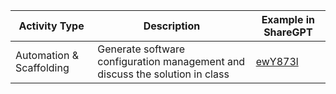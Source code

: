 | Activity Type              | Description                                                                                                 | Example in ShareGPT                            |
|----------------------------|-------------------------------------------------------------------------------------------------------------|------------------------------------------------|
| Automation & Scaffolding   | Generate software configuration management and discuss the solution in class                                | [ewY873l](https://sharegpt.com/c/ewY873l)      |

